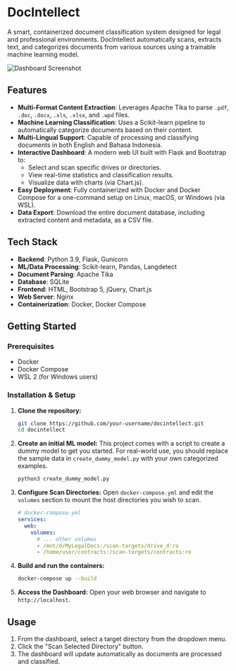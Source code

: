 # DocIntellect

A smart, containerized document classification system designed for legal and professional environments. DocIntellect automatically scans, extracts text, and categorizes documents from various sources using a trainable machine learning model.

![Dashboard Screenshot](path/to/your/screenshot.png) <!-- It's highly recommended to add a screenshot! -->

## Features

- **Multi-Format Content Extraction**: Leverages Apache Tika to parse `.pdf`, `.doc`, `.docx`, `.xls`, `.xlsx`, and `.wpd` files.
- **Machine Learning Classification**: Uses a Scikit-learn pipeline to automatically categorize documents based on their content.
- **Multi-Lingual Support**: Capable of processing and classifying documents in both English and Bahasa Indonesia.
- **Interactive Dashboard**: A modern web UI built with Flask and Bootstrap to:
    - Select and scan specific drives or directories.
    - View real-time statistics and classification results.
    - Visualize data with charts (via Chart.js).
- **Easy Deployment**: Fully containerized with Docker and Docker Compose for a one-command setup on Linux, macOS, or Windows (via WSL).
- **Data Export**: Download the entire document database, including extracted content and metadata, as a CSV file.

## Tech Stack

- **Backend**: Python 3.9, Flask, Gunicorn
- **ML/Data Processing**: Scikit-learn, Pandas, Langdetect
- **Document Parsing**: Apache Tika
- **Database**: SQLite
- **Frontend**: HTML, Bootstrap 5, jQuery, Chart.js
- **Web Server**: Nginx
- **Containerization**: Docker, Docker Compose

## Getting Started

### Prerequisites

- Docker
- Docker Compose
- WSL 2 (for Windows users)

### Installation & Setup

1.  **Clone the repository:**
    ```bash
    git clone https://github.com/your-username/docintellect.git
    cd docintellect
    ```

2.  **Create an initial ML model:**
    This project comes with a script to create a dummy model to get you started. For real-world use, you should replace the sample data in `create_dummy_model.py` with your own categorized examples.
    ```bash
    python3 create_dummy_model.py
    ```

3.  **Configure Scan Directories:**
    Open `docker-compose.yml` and edit the `volumes` section to mount the host directories you wish to scan.
    ```yaml
    # docker-compose.yml
    services:
      web:
        volumes:
          # ... other volumes
          - /mnt/d/MyLegalDocs:/scan-targets/drive_d:ro
          - /home/user/contracts:/scan-targets/contracts:ro
    ```

4.  **Build and run the containers:**
    ```bash
    docker-compose up --build
    ```

5.  **Access the Dashboard:**
    Open your web browser and navigate to `http://localhost`.

## Usage

1.  From the dashboard, select a target directory from the dropdown menu.
2.  Click the "Scan Selected Directory" button.
3.  The dashboard will update automatically as documents are processed and classified.
